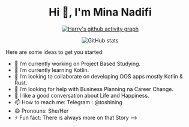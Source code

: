 

<h1 align="center">Hi 👋, I'm Mina Nadifi</h1>

<div align="center">

  
  
  [![Harry's github activity graph](https://github-readme-activity-graph.vercel.app/graph?username=Mina-Nadifi&theme=github)](https://github.com/ashutosh00710/github-readme-activity-graph)

  
  
  ![GitHub stats](https://github-readme-stats.vercel.app/api?username=Mina-Nadifi&show_icons=true&theme=onedark)
  
 
</div>
Here are some ideas to get you started:

- 🔭 I’m currently working on Project Based Studying.
- 🌱 I’m currently learning Kotlin.
- 👯 I’m looking to collaborate on developing OOS apps mostly Kotlin & Rust.
- 🤔 I’m looking for help with Business Planning na Career Change.
- 💬 I like a good conversation about Life and Happiness.
- 📫 How to reach me: Telegram : @toshining
- 😄 Pronouns: She/Her
- ⚡ Fun fact: There is always more on that Story
-->
